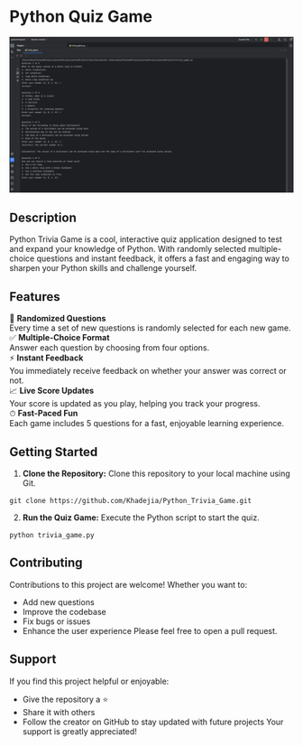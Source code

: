 # Python Quiz Game

![Quiz Image](image.png) 

## Description

Python Trivia Game is a cool, interactive quiz application designed to test and expand your knowledge of Python. With randomly selected multiple-choice questions and instant feedback, it offers a fast and engaging way to sharpen your Python skills and challenge yourself.

## Features

🎲 **Randomized Questions**  
Every time a set of new questions is randomly selected for each new game.  
✅ **Multiple-Choice Format**  
Answer each question by choosing from four options.   
⚡ **Instant Feedback**  
You immediately receive feedback on whether your answer was correct or not.  
📈 **Live Score Updates**  
Your score is updated as you play, helping you track your progress.  
⏱ **Fast-Paced Fun**  
Each game includes 5 questions for a fast, enjoyable learning experience.  

## Getting Started

1. **Clone the Repository:** Clone this repository to your local machine using Git.

  ```
  git clone https://github.com/Khadejia/Python_Trivia_Game.git

  ```
2. **Run the Quiz Game:** Execute the Python script to start the quiz.

  ```
  python trivia_game.py

  ```

## Contributing

Contributions to this project are welcome! Whether you want to:
- Add new questions
- Improve the codebase
- Fix bugs or issues
- Enhance the user experience
Please feel free to open a pull request.

## Support
If you find this project helpful or enjoyable:
- Give the repository a ⭐️
- Share it with others
- Follow the creator on GitHub to stay updated with future projects
Your support is greatly appreciated!
